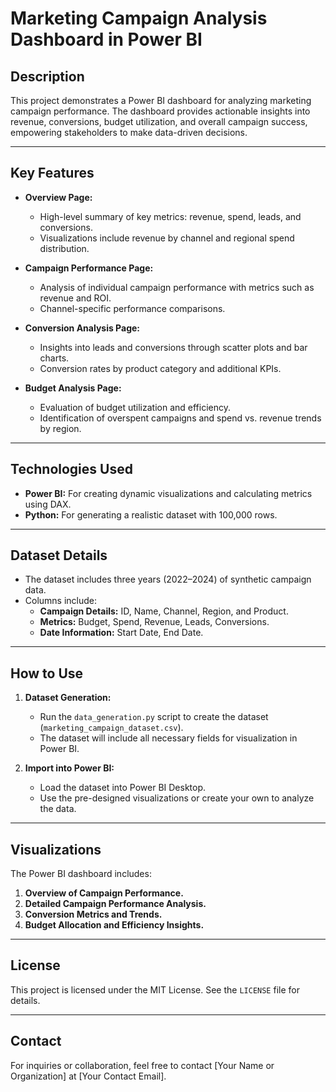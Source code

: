 # Marketing Campaign Analysis Dashboard in Power BI

## Description
This project demonstrates a Power BI dashboard for analyzing marketing campaign performance. The dashboard provides actionable insights into revenue, conversions, budget utilization, and overall campaign success, empowering stakeholders to make data-driven decisions.

---

## Key Features
- **Overview Page:**
  - High-level summary of key metrics: revenue, spend, leads, and conversions.
  - Visualizations include revenue by channel and regional spend distribution.

- **Campaign Performance Page:**
  - Analysis of individual campaign performance with metrics such as revenue and ROI.
  - Channel-specific performance comparisons.

- **Conversion Analysis Page:**
  - Insights into leads and conversions through scatter plots and bar charts.
  - Conversion rates by product category and additional KPIs.

- **Budget Analysis Page:**
  - Evaluation of budget utilization and efficiency.
  - Identification of overspent campaigns and spend vs. revenue trends by region.

---

## Technologies Used
- **Power BI:** For creating dynamic visualizations and calculating metrics using DAX.
- **Python:** For generating a realistic dataset with 100,000 rows.

---

## Dataset Details
- The dataset includes three years (2022–2024) of synthetic campaign data.
- Columns include:
  - **Campaign Details:** ID, Name, Channel, Region, and Product.
  - **Metrics:** Budget, Spend, Revenue, Leads, Conversions.
  - **Date Information:** Start Date, End Date.

---

## How to Use
1. **Dataset Generation:**
   - Run the `data_generation.py` script to create the dataset (`marketing_campaign_dataset.csv`).
   - The dataset will include all necessary fields for visualization in Power BI.

2. **Import into Power BI:**
   - Load the dataset into Power BI Desktop.
   - Use the pre-designed visualizations or create your own to analyze the data.

---

## Visualizations
The Power BI dashboard includes:
1. **Overview of Campaign Performance.**
2. **Detailed Campaign Performance Analysis.**
3. **Conversion Metrics and Trends.**
4. **Budget Allocation and Efficiency Insights.**

---


## License
This project is licensed under the MIT License. See the `LICENSE` file for details.

---

## Contact
For inquiries or collaboration, feel free to contact [Your Name or Organization] at [Your Contact Email].


